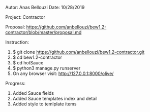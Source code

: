 Autor: Anas Bellouzi
Date: 10/28/2019

Project: Contractor

Proposal: https://github.com/anbellouzi/bew1.2-contractor/blob/master/proposal.md

Instruction:
1. $ git clone https://github.com/anbellouzi/bew1.2-contractor.git
2. $ cd bew1.2-contractor
3. $ cd hotSauce
4. $ python3 manage.py runserver
5. On any browser visit: http://127.0.0.1:8000/olive/

Progress:
  1. Added Sauce fields
  2. Added Sauce templates index and detail
  3. Added style to temlplate items
